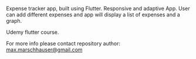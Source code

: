 Expense tracker app, built using Flutter. Responsive and adaptive App. User can add different expenses and app will display a list of expenses and a graph.

Udemy flutter course.

For more info please contact repository author: max.marschhauser@gmail.com
